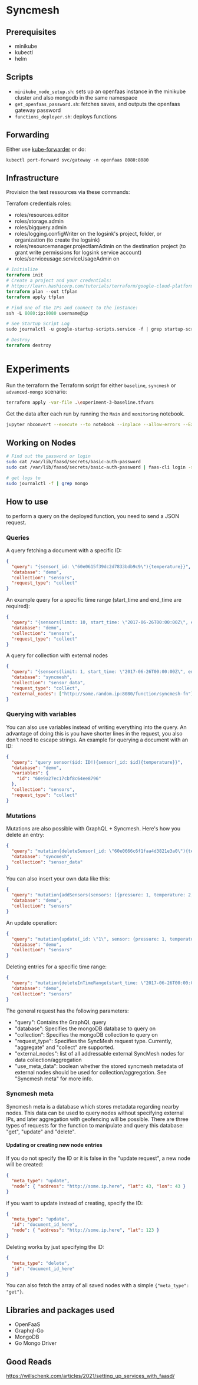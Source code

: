 # Syncmesh

## Prerequisites

- minikube
- kubectl
- helm

## Scripts

- `minikube_node_setup.sh`: sets up an openfaas instance in the minikube cluster and also mongodb in the same namespace
- `get_openfaas_password.sh`: fetches saves, and outputs the openfaas gateway password
- `functions_deployer.sh`: deploys functions

## Forwarding

Either use [kube-forwarder](https://www.electronjs.org/apps/kube-forwarder) or do:

`kubectl port-forward svc/gateway -n openfaas 8080:8080`

## Infrastructure

Provision the test ressources via these commands:

Terrafom credentials roles:

- roles/resources.editor
- roles/storage.admin
- roles/bigquery.admin
- roles/logging.configWriter on the logsink's project, folder, or organization (to create the logsink)
- roles/resourcemanager.projectIamAdmin on the destination project (to grant write permissions for logsink service
  account)
- roles/serviceusage.serviceUsageAdmin on

```terraform
# Initialize
terraform init
# Create a project and your credentials:
# https://learn.hashicorp.com/tutorials/terraform/google-cloud-platform-build#set-up-gcp
terraform plan --out tfplan
terraform apply tfplan

# Find one of the IPs and connect to the instance:
ssh -L 8080:ip:8080 username@ip

# See Startup Script Log
sudo journalctl -u google-startup-scripts.service -f | grep startup-script

# Destroy
terraform destroy
```

# Experiments

Run the terraform the Terraform script for either `baseline`, `syncmesh` or `advanced-mongo` scenario:

```bash
terraform apply -var-file .\experiment-3-baseline.tfvars
```

Get the data after each run by running the `Main` and `monitoring` notebook.

```bash
jupyter nbconvert --execute --to notebook --inplace --allow-errors --ExecutePreprocessor.timeout=-1 Main.ipynb  --output Test_main.ipynb
```

## Working on Nodes

```bash
# Find out the password or login
sudo cat /var/lib/faasd/secrets/basic-auth-password
sudo cat /var/lib/faasd/secrets/basic-auth-password | faas-cli login -s

# get logs to
sudo journalctl -f | grep mongo


```

## How to use

to perform a query on the deployed function, you need to send a JSON request.

### Queries

A query fetching a document with a specific ID:

```json
{
  "query": "{sensor(_id: \"60e0615f39dc2d7833bdb9c9\"){temperature}}",
  "database": "demo",
  "collection": "sensors",
  "request_type": "collect"
}
```

An example query for a specific time range (start_time and end_time are required):

```json
{
  "query": "{sensors(limit: 10, start_time: \"2017-06-26T00:00:00Z\", end_time: \"2017-07-01T00:00:00Z\"){temperature humidity timestamp}}",
  "database": "demo",
  "collection": "sensors",
  "request_type": "collect"
}
```

A query for collection with external nodes

```json
{
  "query": "{sensors(limit: 1, start_time: \"2017-06-26T00:00:00Z\", end_time: \"2017-08-01T00:00:00Z\"){temperature humidity timestamp}}",
  "database": "syncmesh",
  "collection": "sensor_data",
  "request_type": "collect",
  "external_nodes": ["http://some.random.ip:8080/function/syncmesh-fn"]
}
```

### Querying with variables

You can also use variables instead of writing everything into the query. An advantage of doing this is you have shorter
lines in the request, you also don't need to escape strings. An example for querying a document with an ID:

```json
{
  "query": "query sensor($id: ID!){sensor(_id: $id){temperature}}",
  "database": "demo",
  "variables": {
    "id": "60e9a27ec17cbf8c64ee8796"
  },
  "collection": "sensors",
  "request_type": "collect"
}
```

### Mutations

Mutations are also possible with GraphQL + Syncmesh. Here's how you delete an entry:

```json
{
  "query": "mutation{deleteSensor(_id: \"60e0666c6f1faa4d3821e3a0\"){temperature}}",
  "database": "syncmesh",
  "collection": "sensor_data"
}
```

You can also insert your own data like this:

```json
{
  "query": "mutation{addSensors(sensors: [{pressure: 1, temperature: 2, humidity: 23, lat: 23.123, lon: 23.232, timestamp: \"2017-06-26T00:00:00Z\"}])}",
  "database": "demo",
  "collection": "sensors"
}
```

An update operation:

```json
{
  "query": "mutation{update(_id: \"1\", sensor: {pressure: 1, temperature: 2, humidity: 23, lat: 23.123, lon: 23.232, timestamp: \"2017-06-26T00:00:00Z\"}){temperature}}",
  "database": "demo",
  "collection": "sensors"
}
```

Deleting entries for a specific time range:

```json
{
  "query": "mutation{deleteInTimeRange(start_time: \"2017-06-26T00:00:00Z\", end_time: \"2017-07-02T00:00:00Z\")}",
  "database": "demo",
  "collection": "sensors"
}
```

The general request has the following parameters:

- "query": Contains the GraphQL query
- "database": Specifies the mongoDB database to query on
- "collection": Specifies the mongoDB collection to query on
- "request_type": Specifies the SyncMesh request type. Currently, "aggregate" and "collect" are supported.
- "external_nodes": list of all addressable external SyncMesh nodes for data collection/aggregation
- "use_meta_data": boolean whether the stored syncmesh metadata of external nodes should be used for collection/aggregation.
  See "Syncmesh meta" for more info.

### Syncmesh meta

Syncmesh meta is a database which stores metadata regarding nearby nodes.
This data can be used to query nodes without specifying external IPs, and later aggregation with geofencing will be possible.
There are three types of requests for the function to manipulate and query this database: "get", "update" and "delete".

#### Updating or creating new node entries

If you do not specify the ID or it is false in the "update request", a new node will be created:

```json
{
  "meta_type": "update",
  "node": { "address": "http://some.ip.here", "lat": 43, "lon": 43 }
}
```

if you want to update instead of creating, specify the ID:

```json
{
  "meta_type": "update",
  "id": "document_id_here",
  "node": { "address": "http://some.ip.here", "lat": 123 }
}
```

Deleting works by just specifying the ID:

```json
{
  "meta_type": "delete",
  "id": "document_id_here"
}
```

You can also fetch the array of all saved nodes with a simple `{"meta_type": "get"}`.

## Libraries and packages used

- OpenFaaS
- Graphql-Go
- MongoDB
- Go Mongo Driver

## Good Reads

https://willschenk.com/articles/2021/setting_up_services_with_faasd/
